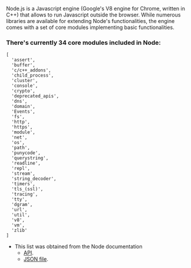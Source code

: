Node.js is a Javascript engine (Google's V8 engine for Chrome, written in C++) that allows to run Javascript outside
the browser. While numerous libraries are available for extending Node's functionalities, the engine comes with a
set of core modules implementing basic functionalities.

### There's currently 34 core modules included in Node:
```
[ 
  'assert',
  'buffer',
  'c/c++_addons',
  'child_process',
  'cluster',
  'console',
  'crypto',
  'deprecated_apis',
  'dns',
  'domain',
  'Events',
  'fs',
  'http',
  'https',
  'module',
  'net',
  'os',
  'path',
  'punycode',
  'querystring',
  'readline',
  'repl',
  'stream',
  'string_decoder',
  'timers',
  'tls_(ssl)',
  'tracing',
  'tty',
  'dgram',
  'url',
  'util',
  'v8',
  'vm',
  'zlib' 
]
```
- This list was obtained from the Node documentation 
  - [API](https://nodejs.org/api/all.html). 
  - [JSON file](https://nodejs.org/api/all.json).